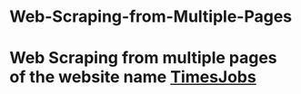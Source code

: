 # Web-Scraping-from-Multiple-Pages

# Web Scraping from multiple pages of the website name [TimesJobs](https://www.timesjobs.com)

    
